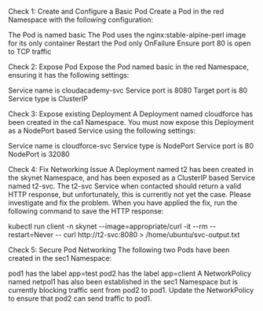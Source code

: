Check 1: Create and Configure a Basic Pod
Create a Pod in the red Namespace with the following configuration:

The Pod is named basic
The Pod uses the nginx:stable-alpine-perl image for its only container
Restart the Pod only OnFailure
Ensure port 80 is open to TCP traffic

Check 2: Expose Pod
Expose the Pod named basic in the red Namespace, ensuring it has the following settings:

Service name is cloudacademy-svc
Service port is 8080
Target port is 80
Service type is ClusterIP

Check 3: Expose existing Deployment
A Deployment named cloudforce has been created in the ca1 Namespace. You must now expose this Deployment as a NodePort based Service using the following settings:

Service name is cloudforce-svc
Service type is NodePort
Service port is 80
NodePort is 32080



Check 4: Fix Networking Issue
A Deployment named t2 has been created in the skynet Namespace, and has been exposed as a ClusterIP based Service named t2-svc. The t2-svc Service when contacted should return a valid HTTP response, but unfortunately, this is currently not yet the case. Please investigate and fix the problem. When you have applied the fix, run the following command to save the HTTP response:

kubectl run client -n skynet --image=appropriate/curl -it --rm --restart=Never -- curl http://t2-svc:8080 > /home/ubuntu/svc-output.txt

Check 5: Secure Pod Networking
The following two Pods have been created in the sec1 Namespace:

pod1 has the label app=test
pod2 has the label app=client
A NetworkPolicy named netpol1 has also been established in the sec1 Namespace but is currently blocking traffic sent from pod2 to pod1. Update the NetworkPolicy to ensure that pod2 can send traffic to pod1.

